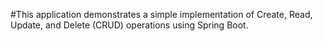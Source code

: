 #This application demonstrates a simple implementation of Create, Read, Update, and Delete (CRUD) operations using Spring Boot.
